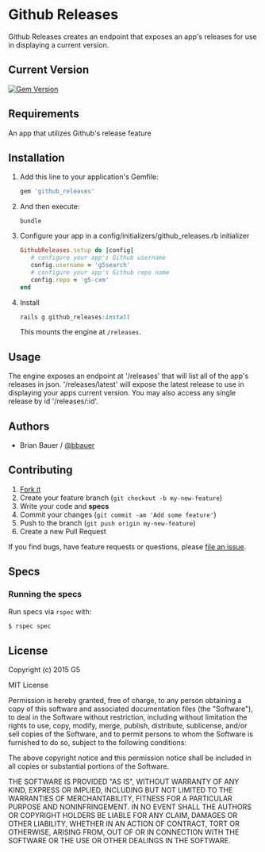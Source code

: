 # Github Releases

Github Releases creates an endpoint that exposes an app's releases for use in
displaying a current version.

## Current Version

[![Gem Version](https://badge.fury.io/rb/github_releases.svg)](http://badge.fury.io/rb/github_releases)

## Requirements

An app that utilizes Github's release feature

## Installation

1. Add this line to your application's Gemfile:

   ```ruby
   gem 'github_releases'
   ```

2. And then execute:

   ```console
   bundle
   ```


3. Configure your app in a config/initializers/github_releases.rb initializer

   ```ruby
   GithubReleases.setup do |config|
      # configure your app's Github username
      config.username = 'g5search'
      # configure your app's Github repo name
      config.repo = 'g5-cxm'
   end

   ```

4. Install

   ```ruby
   rails g github_releases:install
   ```

   This mounts the engine at `/releases`.

## Usage

The engine exposes an endpoint at '/releases' that will list all of the app's
releases in json. '/releases/latest' will expose the latest release to use in
displaying your apps current version. You may also access any single release
by id '/releases/:id'.

## Authors

* Brian Bauer / [@bbauer](https://github.com/bbauer)

## Contributing

1. [Fork it](https://github.com/g5search/github_releases/fork)
2. Create your feature branch (`git checkout -b my-new-feature`)
3. Write your code and **specs**
4. Commit your changes (`git commit -am 'Add some feature'`)
5. Push to the branch (`git push origin my-new-feature`)
6. Create a new Pull Request

If you find bugs, have feature requests or questions, please
[file an issue](https://github.com/g5search/github_releases/issues).

## Specs

### Running the specs

Run specs via `rspec` with:

```bash
$ rspec spec
```

## License

Copyright (c) 2015 G5

MIT License

Permission is hereby granted, free of charge, to any person obtaining
a copy of this software and associated documentation files (the
"Software"), to deal in the Software without restriction, including
without limitation the rights to use, copy, modify, merge, publish,
distribute, sublicense, and/or sell copies of the Software, and to
permit persons to whom the Software is furnished to do so, subject to
the following conditions:

The above copyright notice and this permission notice shall be
included in all copies or substantial portions of the Software.

THE SOFTWARE IS PROVIDED "AS IS", WITHOUT WARRANTY OF ANY KIND,
EXPRESS OR IMPLIED, INCLUDING BUT NOT LIMITED TO THE WARRANTIES OF
MERCHANTABILITY, FITNESS FOR A PARTICULAR PURPOSE AND
NONINFRINGEMENT. IN NO EVENT SHALL THE AUTHORS OR COPYRIGHT HOLDERS BE
LIABLE FOR ANY CLAIM, DAMAGES OR OTHER LIABILITY, WHETHER IN AN ACTION
OF CONTRACT, TORT OR OTHERWISE, ARISING FROM, OUT OF OR IN CONNECTION
WITH THE SOFTWARE OR THE USE OR OTHER DEALINGS IN THE SOFTWARE.

